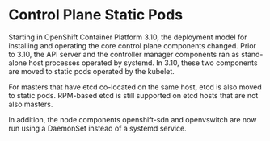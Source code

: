# Control Plane Static Pods

Starting in OpenShift Container Platform 3.10, the deployment model for installing and operating the core control plane components changed. Prior to 3.10, the API server and the controller manager components ran as stand-alone host processes operated by systemd. In 3.10, these two components are moved to static pods operated by the kubelet.

For masters that have etcd co-located on the same host, etcd is also moved to static pods. RPM-based etcd is still supported on etcd hosts that are not also masters.

In addition, the node components openshift-sdn and openvswitch are now run using a DaemonSet instead of a systemd service.

